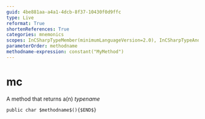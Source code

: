 ```yaml
---
guid: 4be881aa-a4a1-4dcb-8f37-10430f0d9ffc
type: Live
reformat: True
shortenReferences: True
categories: mnemonics
scopes: InCSharpTypeMember(minimumLanguageVersion=2.0), InCSharpTypeAndNamespace(minimumLanguageVersion=2.0)
parameterOrder: methodname
methodname-expression: constant("MyMethod")
---
```


# mc

A method that returns a(n) $typename$

```
public char $methodname$(){$END$}
```
